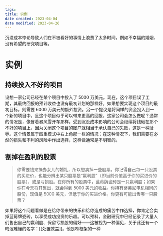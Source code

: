 ```yaml
---
tags:
title: 实例
date created: 2023-04-04
date modified: 2023-04-26
---
```


沉没成本悖论导致人们在不被看好的事情上浪费了太多时间，例如不幸福的婚姻、没有希望的研究项目等。

# 实例

## 持续投入不好的项目

设想一家公司已经在某个项目中投入了 5000 万美元。现在，这个项目误了工期，其最终回报的预计收益也没有最初计划的那样好。如果想要实现这个项目的最初目标，则需要 6000 万美元的额外投资。另一个提议是将同样的资金投入到一个新的项目中，且这个项目似乎可以带来更高的回报。这家公司会怎么做呢？通常的情况是，像冒着暴风雪开车那样，受到沉没成本影响的公司会继续将钱砸在那个不好的项目上，因为关闭这个项目的账户就相当于承认自己的失败，这是一种耻辱。这个情景属于四重模式中右上角那一栏的情况：在这种情况下，我们需要在必然的损失和不利的风险中作出选择，这样做通常是不明智的。

## 割掉在盈利的股票

> 你需要钱来操办女儿的婚礼，所以想卖掉一些股票。你记得自己每一只股票的买进价，也能分辨出某只股票是“赢利股”（即当前价值高于你的买进价的股票），或是亏损股。在你所有的股票中，蓝莓牌瓷砖是一只赢利股；如果你在今天将其售出，就会得到 5000 美元的收益。你持有蒂芙尼电机相同的股份，现值是 5000 美元，但低于你的买进价格。你更有可能出售哪一只股票？

如果将这个问题看做是在给你带来的快乐和给你造成的痛苦中作选择，你肯定会卖掉蓝莓牌瓷砖，以享受成功投资的乐趣。可以预料，金融研究中已经记录了大量人们售出自己的赢利股、保留亏损股的偏好——这被视为一种偏见，关于此还有一个晦涩难懂的名字：[[处置效益]]。他是窄框架的一种
